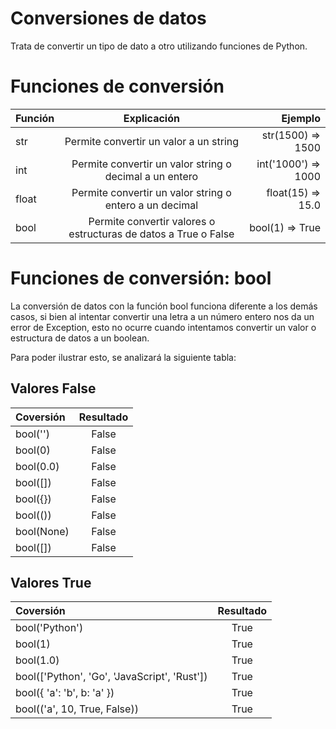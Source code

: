 # Conversiones de datos

Trata de convertir un tipo de dato a otro utilizando funciones de Python.

# Funciones de conversión

| Función |                           Explicación                           |             Ejemplo |
| :------ | :-------------------------------------------------------------: | ------------------: |
| str     |             Permite convertir un valor a un string              |   str(1500) => 1500 |
| int     |     Permite convertir un valor string o decimal a un entero     | int('1000') => 1000 |
| float   |     Permite convertir un valor string o entero a un decimal     |   float(15) => 15.0 |
| bool    | Permite convertir valores o estructuras de datos a True o False |     bool(1) => True |

# Funciones de conversión: bool

La conversión de datos con la función bool funciona diferente a los demás casos, si bien al intentar convertir una letra a un número entero nos da un error de Exception, esto no ocurre cuando intentamos convertir un valor o estructura de datos a un boolean.

Para poder ilustrar esto, se analizará la siguiente tabla:

## Valores False

| Coversión  | Resultado |
| :--------- | :-------: |
| bool('')   |   False   |
| bool(0)    |   False   |
| bool(0.0)  |   False   |
| bool([])   |   False   |
| bool({})   |   False   |
| bool(())   |   False   |
| bool(None) |   False   |
| bool([])   |   False   |

## Valores True

| Coversión                                    | Resultado |
| :------------------------------------------- | :-------: |
| bool('Python')                               |   True    |
| bool(1)                                      |   True    |
| bool(1.0)                                    |   True    |
| bool(['Python', 'Go', 'JavaScript', 'Rust']) |   True    |
| bool({ 'a': 'b', b: 'a' })                   |   True    |
| bool(('a', 10, True, False))                 |   True    |
